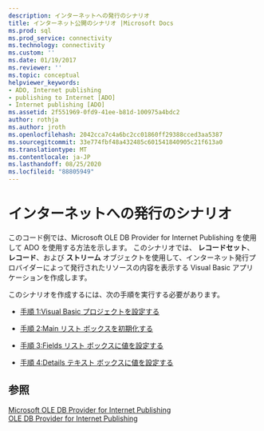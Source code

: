 ```yaml
---
description: インターネットへの発行のシナリオ
title: インターネット公開のシナリオ |Microsoft Docs
ms.prod: sql
ms.prod_service: connectivity
ms.technology: connectivity
ms.custom: ''
ms.date: 01/19/2017
ms.reviewer: ''
ms.topic: conceptual
helpviewer_keywords:
- ADO, Internet publishing
- publishing to Internet [ADO]
- Internet publishing [ADO]
ms.assetid: 2f551969-0fd9-41ee-b81d-100975a4bdc2
author: rothja
ms.author: jroth
ms.openlocfilehash: 2042cca7c4a6bc2cc01860ff29388cced3aa5387
ms.sourcegitcommit: 33e774fbf48a432485c601541840905c21f613a0
ms.translationtype: MT
ms.contentlocale: ja-JP
ms.lasthandoff: 08/25/2020
ms.locfileid: "88805949"
---
```

# <a name="internet-publishing-scenario"></a>インターネットへの発行のシナリオ
このコード例では、Microsoft OLE DB Provider for Internet Publishing を使用して ADO を使用する方法を示します。 このシナリオでは、 **レコードセット**、 **レコード**、および **ストリーム** オブジェクトを使用して、インターネット発行プロバイダーによって発行されたリソースの内容を表示する Visual Basic アプリケーションを作成します。  
  
 このシナリオを作成するには、次の手順を実行する必要があります。  
  
-   [手順 1:Visual Basic プロジェクトを設定する](./step-1-set-up-the-visual-basic-project.md)  
  
-   [手順 2:Main リスト ボックスを初期化する](./step-2-initialize-the-main-list-box.md)  
  
-   [手順 3:Fields リスト ボックスに値を設定する](./step-3-populate-the-fields-list-box.md)  
  
-   [手順 4:Details テキスト ボックスに値を設定する](./step-4-populate-the-details-text-box.md)  
  
## <a name="see-also"></a>参照  
 [Microsoft OLE DB Provider for Internet Publishing](../appendixes/microsoft-ole-db-provider-for-internet-publishing.md)   
 [OLE DB Provider for Internet Publishing](./the-ole-db-provider-for-internet-publishing.md)